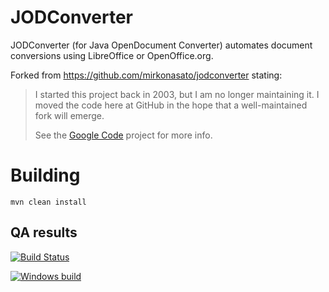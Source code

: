 JODConverter
============

JODConverter (for Java OpenDocument Converter) automates document conversions
using LibreOffice or OpenOffice.org.

Forked from https://github.com/mirkonasato/jodconverter stating:

> I started this project back in 2003, but I am no longer maintaining it. I moved
> the code here at GitHub in the hope that a well-maintained fork will emerge.
>
> See the [Google Code](http://code.google.com/p/jodconverter/) project for more
info.

# Building

    mvn clean install

## QA results

[![Build Status](https://qa.nuxeo.org/jenkins/buildStatus/icon?job=jodconverter-3.0-NX)](https://qa.nuxeo.org/jenkins/job/jodconverter-3.0-NX/)

[![Windows build](https://qa.nuxeo.org/jenkins/buildStatus/icon?job=jodconverter-3.0-NX-windows)](https://qa.nuxeo.org/jenkins/job/jodconverter-3.0-NX-windows/)

